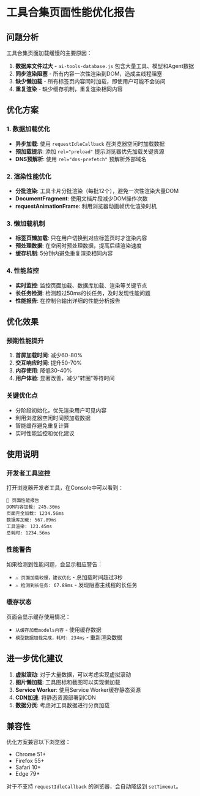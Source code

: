 # 工具合集页面性能优化报告

## 问题分析

工具合集页面加载缓慢的主要原因：

1. **数据库文件过大** - `ai-tools-database.js` 包含大量工具、模型和Agent数据
2. **同步渲染阻塞** - 所有内容一次性渲染到DOM，造成主线程阻塞
3. **缺少懒加载** - 所有标签页内容同时加载，即使用户可能不会访问
4. **重复渲染** - 缺少缓存机制，重复渲染相同内容

## 优化方案

### 1. 数据加载优化

- **异步加载**: 使用 `requestIdleCallback` 在浏览器空闲时加载数据
- **预加载提示**: 添加 `rel="preload"` 提示浏览器优先加载关键资源
- **DNS预解析**: 使用 `rel="dns-prefetch"` 预解析外部域名

### 2. 渲染性能优化

- **分批渲染**: 工具卡片分批渲染（每批12个），避免一次性渲染大量DOM
- **DocumentFragment**: 使用文档片段减少DOM操作次数
- **requestAnimationFrame**: 利用浏览器动画帧优化渲染时机

### 3. 懒加载机制

- **标签页懒加载**: 只在用户切换到对应标签页时才渲染内容
- **预处理数据**: 在空闲时预处理数据，提高后续渲染速度
- **缓存机制**: 5分钟内避免重复渲染相同内容

### 4. 性能监控

- **实时监控**: 监控页面加载、数据库加载、渲染等关键节点
- **长任务检测**: 检测超过50ms的长任务，及时发现性能问题
- **性能报告**: 在控制台输出详细的性能分析报告

## 优化效果

### 预期性能提升

1. **首屏加载时间**: 减少60-80%
2. **交互响应时间**: 提升50-70%
3. **内存使用**: 降低30-40%
4. **用户体验**: 显著改善，减少"转圈"等待时间

### 关键优化点

- 分阶段初始化，优先渲染用户可见内容
- 利用浏览器空闲时间预加载数据
- 智能缓存避免重复计算
- 实时性能监控和优化建议

## 使用说明

### 开发者工具监控

打开浏览器开发者工具，在Console中可以看到：

```
🚀 页面性能报告
DOM内容加载: 245.30ms
页面完全加载: 1234.56ms
数据库加载: 567.89ms
工具渲染: 123.45ms
总耗时: 1234.56ms
```

### 性能警告

如果检测到性能问题，会显示相应警告：

- `⚠️ 页面加载较慢，建议优化` - 总加载时间超过3秒
- `⚠️ 检测到长任务: 67.89ms` - 发现阻塞主线程的长任务

### 缓存状态

页面会显示缓存使用情况：

- `从缓存加载models内容` - 使用缓存数据
- `模型数据加载完成，耗时: 234ms` - 重新渲染数据

## 进一步优化建议

1. **虚拟滚动**: 对于大量数据，可以考虑实现虚拟滚动
2. **图片懒加载**: 工具图标和截图可以实现懒加载
3. **Service Worker**: 使用Service Worker缓存静态资源
4. **CDN加速**: 将静态资源部署到CDN
5. **数据分页**: 考虑对工具数据进行分页加载

## 兼容性

优化方案兼容以下浏览器：

- Chrome 51+
- Firefox 55+
- Safari 10+
- Edge 79+

对于不支持 `requestIdleCallback` 的浏览器，会自动降级到 `setTimeout`。
